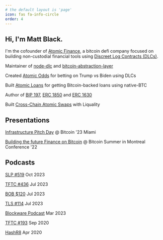 ```yaml
---
# the default layout is 'page'
icon: fas fa-info-circle
order: 4
---
```


## Hi, I'm Matt Black.

I'm the cofounder of [Atomic Finance](https://atomic.finance), a bitcoin defi company focused on building non-custodial financial tools using [Discreet Log Contracts (DLCs)](https://github.com/discreetlogcontracts/dlcspecs/).

Maintainer of [node-dlc](https://github.com/atomicfinance/node-dlc) and [bitcoin-abstraction-layer](https://github.com/atomicfinance/bitcoin-abstraction-layer)

Created [Atomic Odds](https://x.com/atomicfinance/status/1321181338112851975) for betting on Trump vs Biden using DLCs

Built [Atomic Loans](https://blockonomi.com/atomic-defi-lending-to-bitcoin/) for getting Bitcoin-backed loans using native-BTC

Author of [BIP 197](https://github.com/bitcoin/bips/blob/master/bip-0197.mediawiki), [ERC 1850](https://github.com/ethereum/EIPs/issues/1851) and [ERC 1630](https://github.com/ethereum/EIPs/issues/1630)

Built [Cross-Chain Atomic Swaps](https://github.com/liquality/chainify) with Liquality

## Presentations

[Infrastructure Pitch Day](https://www.youtube.com/watch?v=DqG64gc6P8M&t=1522s) @ Bitcoin '23 Miami

[Building the future Finance on Bitcoin](https://www.youtube.com/watch?v=XwQ74KAw5o0&t=16005s) @ Bitcoin Summer in Montreal Conference '22

## Podcasts

[SLP #519](https://open.spotify.com/episode/09QLXp80nuKEoOE8zPgt4I?si=2900d7049a684fe5) Oct 2023

[TFTC #436](https://open.spotify.com/episode/18KixtftbtLXghOvyIagtF?si=8dffd335db4c41e6) Jul 2023

[BOB $120](https://open.spotify.com/episode/2A8nkrXrjta54AUHl7ruyk?si=3b842da89ced4f0c) Jul 2023

[TLS #114](https://open.spotify.com/episode/5M0E02F4z4FWgCMXvpuD7P?si=af2a3a103a68481a) Jul 2023

[Blockware Podcast](https://www.youtube.com/watch?v=_IgT2Nd96wk) Mar 2023

[TFTC #193](https://open.spotify.com/episode/3HLjm2ryb5c8VeWduh0lQM?si=656652863d2d4085) Sep 2020

[HashR8](https://podcasters.spotify.com/pod/show/hashr8/episodes/Matthew-Black-How-Miners-Use-Bitcoin-Loans-ecnsj3/a-a1u3uli) Apr 2020
